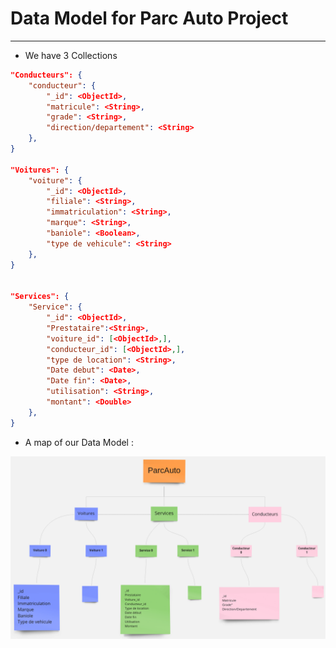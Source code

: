 # Data Model for Parc Auto Project
---
* We have 3 Collections

```JSON
"Conducteurs": {
	"conducteur": {
		"_id": <ObjectId>,
		"matricule": <String>,
		"grade": <String>,
		"direction/departement": <String>
	},
}

"Voitures": {
	"voiture": {
		"_id": <ObjectId>,
		"filiale": <String>,
		"immatriculation": <String>,
		"marque": <String>,
		"baniole": <Boolean>,
		"type de vehicule": <String>
	},
}


"Services": {
	"Service": {
		"_id": <ObjectId>,
		"Prestataire":<String>,
		"voiture_id": [<ObjectId>,],
		"conducteur_id": [<ObjectId>,],
		"type de location": <String>,
		"Date debut": <Date>,
		"Date fin": <Date>,
		"utilisation": <String>,
		"montant": <Double>
	},
}
```
* A map of our Data Model :


<p align="center">
	<img src="DataModel.png" />
</p>


<!-- ![DataModel](DataModel.png) -->